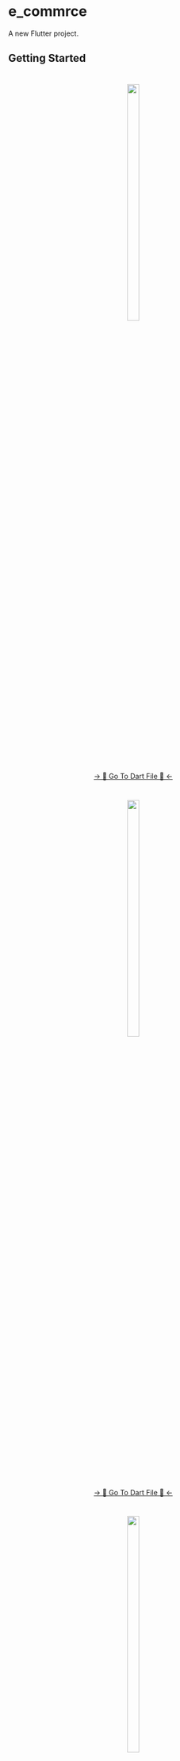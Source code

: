 # e_commrce

A new Flutter project.

## Getting Started

 <h3 align="center" 1. SplashScreen </h3>

###

<h1 align="left"></h1>

###
<div align="center">
<img src = "https://github.com/mrsajidshaikh/e_commrce/assets/149478269/58d66fdb-0db3-4a24-bfef-02e1bdc704a2" width = 22% height = 35%>

###
<div align="center">
<a href="https://github.com/mrsajidshaikh/e_commrce/blob/master/lib/screens/SplashScreen.dart">-> 📂 Go To Dart File 📂 <-</a>
</div>

<h3 align="center" 2. WelcomePage </h3>

###

<h1 align="left"></h1>

###
<div align="center">
<img src = "https://github.com/mrsajidshaikh/e_commrce/assets/149478269/b00fb9db-7e27-4de4-b417-fcccd6b27d8a" width = 22% height = 35%>

###
<div align="center">
<a href="https://github.com/mrsajidshaikh/e_commrce/blob/master/lib/screens/WelcomePage.dart">-> 📂 Go To Dart File 📂 <-</a>
</div>

<h3 align="center" 3. LogInScreen </h3>

###

<h1 align="left"></h1>

###
<div align="center">
<img src = "https://github.com/mrsajidshaikh/e_commrce/assets/149478269/00eeac38-0d90-4133-bb5f-822805877af8" width = 22% height = 35%>

###
<div align="center">
<a href="https://github.com/mrsajidshaikh/e_commrce/blob/master/lib/screens/LogInPage.dart">-> 📂 Go To Dart File 📂 <-</a>
</div>

<h3 align="center"> 4. HomeScreen </h3>

###

<h1 align="left"></h1>

###
<div align="center">
<img src = "https://github.com/mrsajidshaikh/e_commrce/assets/149478269/3759c680-8394-4bf9-9f54-0e8fece5a579" width = 22% height = 35%>

###
<div align="center">
<a href="https://github.com/mrsajidshaikh/e_commrce/blob/master/lib/screens/SplashScreen.dart">-> 📂 Go To Dart File 📂 <-</a>
</div>

<h3 align="center"> 5. ProductsScreen </h3>

###

<h1 align="left"></h1>

###
<div align="center">
<img src = "https://github.com/mrsajidshaikh/e_commrce/assets/149478269/ba033bda-eb22-4850-8161-8aeec9776df5" width = 22% height = 35%>

###
<div align="center">
<a href="https://github.com/mrsajidshaikh/e_commrce/blob/master/lib/screens/Products.dart">-> 📂 Go To Dart File 📂 <-</a>
</div>

<h3 align="center"> 6. ProductDetailScreen </h3>

###

<h1 align="left"></h1>

###
<div align="center">
<img src = "https://github.com/mrsajidshaikh/e_commrce/assets/149478269/bb643543-a117-44eb-9692-d1c22235c550" width = 22% height = 35%>

###
<div align="center">
<a href="https://github.com/mrsajidshaikh/e_commrce/blob/master/lib/screens/GingerDetails.dart">-> 📂 Go To Dart File 📂 <-</a>
</div>

<h3 align="center"> 6. CartScreen </h3>

###

<h1 align="left"></h1>

###
<div align="center">
<img src = "https://github.com/mrsajidshaikh/e_commrce/assets/149478269/296514bf-7749-480d-9542-898ab30626d6" width = 22% height = 35%>

###
<div align="center">
<a href="https://github.com/mrsajidshaikh/e_commrce/blob/master/lib/screens/CartScreen.dart">-> 📂 Go To Dart File 📂 <-</a>
</div>

<h3 align="center"> 7. CheckOutScreen </h3>

###
